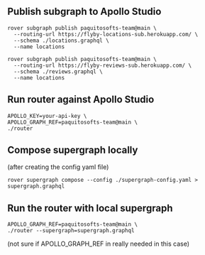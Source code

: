 ## Publish subgraph to Apollo Studio
```
rover subgraph publish paquitosofts-team@main \
  --routing-url https://flyby-locations-sub.herokuapp.com/ \
  --schema ./locations.graphql \
  --name locations
```

```
rover subgraph publish paquitosofts-team@main \
  --routing-url https://flyby-reviews-sub.herokuapp.com/ \
  --schema ./reviews.graphql \
  --name locations
```

## Run router against Apollo Studio
```
APOLLO_KEY=your-api-key \
APOLLO_GRAPH_REF=paquitosofts-team@main \
./router
```

## Compose supergraph locally
(after creating the config yaml file)
```
rover supergraph compose --config ./supergraph-config.yaml > supergraph.graphql
```

## Run the router with local supergraph
```
APOLLO_GRAPH_REF=paquitosofts-team@main \
./router --supergraph=supergraph.graphql
```
(not sure if APOLLO_GRAPH_REF in really needed in this case)
